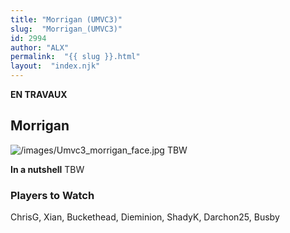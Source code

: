 ```yaml
---
title: "Morrigan (UMVC3)"
slug:  "Morrigan_(UMVC3)"
id: 2994
author: "ALX"
permalink:  "{{ slug }}.html"
layout:  "index.njk"
---
```


**EN TRAVAUX**

## Morrigan

![](/images/Umvc3_morrigan_face.jpg‎ "/images/Umvc3_morrigan_face.jpg‎")
TBW

**In a nutshell** TBW

### Players to Watch

ChrisG, Xian, Buckethead, Dieminion, ShadyK, Darchon25, Busby
